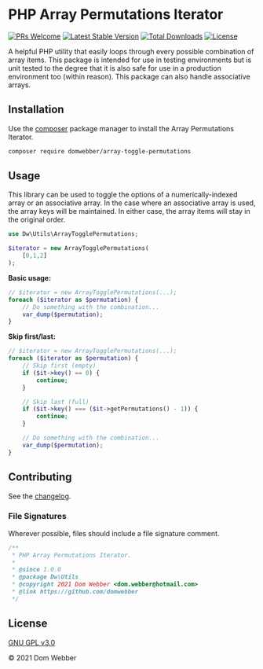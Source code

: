 # PHP Array Permutations Iterator

[![PRs Welcome](https://img.shields.io/badge/PRs-welcome-brightgreen.svg?style=flat)](http://makeapullrequest.com)
[![Latest Stable Version](http://poser.pugx.org/domwebber/array-toggle-permutations/v)](https://packagist.org/packages/domwebber/array-toggle-permutations)
[![Total Downloads](http://poser.pugx.org/domwebber/array-toggle-permutations/downloads)](https://packagist.org/packages/domwebber/array-toggle-permutations)
[![License](http://poser.pugx.org/domwebber/array-toggle-permutations/license)](https://packagist.org/packages/domwebber/array-toggle-permutations)

A helpful PHP utility that easily loops through every possible combination of array items. This package is intended for use in testing environments but is unit tested to the degree that it is also safe for use in a production environment too (within reason). This package can also handle associative arrays.

## Installation

Use the [composer](https://getcomposer.org) package manager to install the Array Permutations Iterator.

```bash
composer require domwebber/array-toggle-permutations
```

## Usage

This library can be used to toggle the options of a numerically-indexed array or an associative array. In the case where an associative array is used, the array keys will be maintained. In either case, the array items will stay in the original order.

```php
use Dw\Utils\ArrayTogglePermutations;

$iterator = new ArrayTogglePermutations(
    [0,1,2]
);
```

**Basic usage:**

```php
// $iterator = new ArrayTogglePermutations(...);
foreach ($iterator as $permutation) {
    // Do something with the combination...
    var_dump($permutation);
}
```

**Skip first/last:**

```php
// $iterator = new ArrayTogglePermutations(...);
foreach ($iterator as $permutation) {
    // Skip first (empty)
    if ($it->key() == 0) {
        continue;
    }

    // Skip last (full)
    if ($it->key() === ($it->getPermutations() - 1)) {
        continue;
    }

    // Do something with the combination...
    var_dump($permutation);
}
```

## Contributing

See the [changelog](./CHANGELOG.md).

### File Signatures

Wherever possible, files should include a file signature comment.

```php
/**
 * PHP Array Permutations Iterator.
 *
 * @since 1.0.0
 * @package Dw\Utils
 * @copyright 2021 Dom Webber <dom.webber@hotmail.com>
 * @link https://github.com/domwebber
 */
```

## License

[GNU GPL v3.0](https://choosealicense.com/licenses/gpl-3.0)

&copy; 2021 Dom Webber
